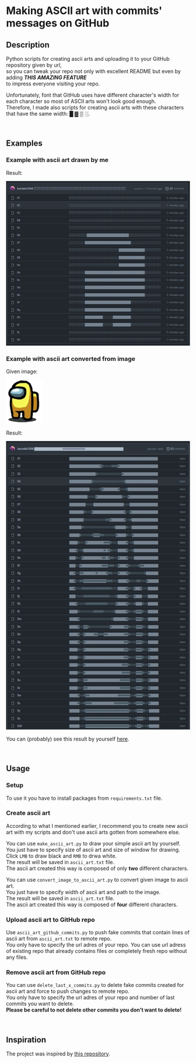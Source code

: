 # Making ASCII art with commits' messages on GitHub

## Description

Python scripts for creating ascii arts and uploading it to your GitHub repository given by url,\
so you can tweak your repo not only with excellent README but even by adding ___THIS AMAZING FEATURE___\
to impress everyone visiting your repo.

Unfortunately, font that GitHub uses have different character's width for each character so most of ASCII arts won't look good enough.\
Therefore, I made also scripts for creating ascii arts with these characters that have the same width: █ ▓ ▒ ░.

&nbsp;
## Examples

### Example with ascii art drawn by me

Result:

![01](./examples/01.png)

### Example with ascii art converted from image

Given image:

![image](./image.png)

Result:

![02](./examples/02.png)

You can (probably) see this result by yourself [here](https://github.com/bartekk2908/test_repo.git).

&nbsp;
## Usage

### Setup

To use it you have to install packages from `requirements.txt` file.

### Create ascii art

According to what I mentioned earlier, I recommend you to create new ascii art with my scripts and don't use ascii arts gotten from somewhere else.

You can use `make_ascii_art.py` to draw your simple ascii art by yourself.\
You just have to specify size of ascii art and size of window for drawing.\
Click `LMB` to draw black and `RMB` to drwa white.\
The result will be saved in `ascii_art.txt` file.\
The ascii art created this way is composed of only __two__ different characters. 

You can use `convert_image_to_ascii_art.py` to convert given image to ascii art.\
You just have to specify width of ascii art and path to the image.\
The result will be saved in `ascii_art.txt` file.\
The ascii art created this way is composed of __four__ different characters. 

### Upload ascii art to GitHub repo

Use `ascii_art_github_commits.py` to push fake commits that contain lines of ascii art from `ascii_art.txt` to remote repo.\
You only have to specify the url adres of your repo. You can use url adress of existing repo that already contains files or completely fresh repo without any files.

### Remove ascii art from GitHub repo

You can use `delete_last_x_commits.py` to delete fake commits created for ascii art and force to push changes to remote repo.\
You only have to specify the url adres of your repo and number of last commits you want to delete.\
__Please be careful to not delete other commits you don't want to delete!__

&nbsp;
## Inspiration

The project was inspired by [this repository](https://github.com/ozh/rainbow).

&nbsp;
